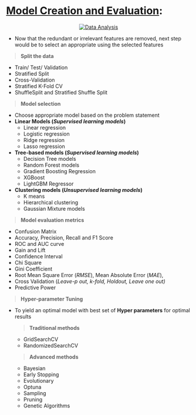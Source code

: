 #   [Model Creation and Evaluation](https://github.com/shreeramgs/roadmap/blob/main/Model%20Creation%20and%20Evaluation/readme.md):    
<p align="center">
  <a href="https://github.com/shreeramgs/roadmap/blob/main/Data%20Analysis/readme.md">
    <img src="https://github.com/shreeramgs/roadmap/assets/40434495/d2dcab5e-4813-48f5-b35e-eff8796b7920" alt="Data Analysis">
  </a>
</p>
 
-   Now that the redundant or irrelevant features are removed, next step would be to select an appropriate using the selected features
>   **Split the data**
-   Train/ Test/ Validation
-   Stratified Split
-   Cross-Validation
-   Stratified K-Fold CV
-   ShuffleSplit and Stratified Shuffle Split

>   **Model selection**
-   Choose appropriate model based on the problem statement
-   **Linear Models (_Supervised learning models_)**
    -   Linear regression
    -   Logistic regression
    -   Ridge regression
    -   Lasso regression
-   **Tree-based models (_Supervised learning models_)**
    -   Decision Tree models
    -   Random Forest models
    -   Gradient Boosting Regression
    -   XGBoost
    -   LightGBM Regressor
-   **Clustering models (_Unsupervised learning models_)**
    -   K means
    -   Hierarchical clustering
    -   Gaussian Mixture models

>   **Model evaluation metrics**
-   Confusion Matrix
-   Accuracy, Precision, Recall and F1 Score
-   ROC and AUC curve 
-   Gain and Lift 
-   Confidence Interval
-   Chi Square
-   Gini Coefficient
-   Root Mean Square Error (_RMSE_), Mean Absolute Error (_MAE_), 
-   Cross Validation (_Leave-p out, k-fold, Holdout, Leave one out)_
-   Predictive Power

>   **Hyper-parameter Tuning**
-   To yield an optimal model with best set of **Hyper parameters** for optimal results

    >   **Traditional methods**
    -   GridSearchCV
    -   RandomizedSearchCV

    >   **Advanced methods**
    -   Bayesian
    -   Early Stopping
    -   Evolutionary
    -   Optuna
    -   Sampling
    -   Pruning
    -   Genetic Algorithms
